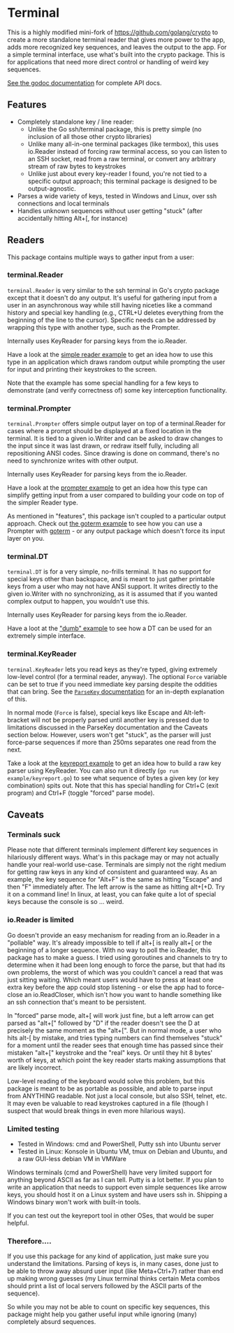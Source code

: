 Terminal
===

This is a highly modified mini-fork of https://github.com/golang/crypto to
create a more standalone terminal reader that gives more power to the app, adds
more recognized key sequences, and leaves the output to the app.  For a simple
terminal interface, use what's built into the crypto package.  This is for
applications that need more direct control or handling of weird key sequences.

[See the godoc documentation](https://godoc.org/github.com/Nerdmaster/terminal)
for complete API docs.

Features
---

- Completely standalone key / line reader:
  - Unlike the Go ssh/terminal package, this is pretty simple (no inclusion of
    all those other crypto libraries)
  - Unlike many all-in-one terminal packages (like termbox), this uses
    io.Reader instead of forcing raw terminal access, so you can listen to an
    SSH socket, read from a raw terminal, or convert any arbitrary stream of
    raw bytes to keystrokes
  - Unlike just about every key-reader I found, you're not tied to a specific
    output approach; this terminal package is designed to be output-agnostic.
- Parses a wide variety of keys, tested in Windows and Linux, over ssh
  connections and local terminals
- Handles unknown sequences without user getting "stuck" (after accidentally
  hitting Alt+[, for instance)

Readers
---

This package contains multiple ways to gather input from a user:

### terminal.Reader

`terminal.Reader` is very similar to the ssh terminal in Go's crypto package
except that it doesn't do any output.  It's useful for gathering input from a
user in an asynchronous way while still having niceties like a command history
and special key handling (e.g., CTRL+U deletes everything from the beginning of
the line to the cursor).  Specific needs can be addressed by wrapping this type
with another type, such as the Prompter.

Internally uses KeyReader for parsing keys from the io.Reader.

Have a look at the [simple reader example](example/simple.go) to get an idea
how to use this type in an application which draws random output while
prompting the user for input and printing their keystrokes to the screen.

Note that the example has some special handling for a few keys to demonstrate
(and verify correctness of) some key interception functionality.

### terminal.Prompter

`terminal.Prompter` offers simple output layer on top of a terminal.Reader for
cases where a prompt should be displayed at a fixed location in the terminal.
It is tied to a given io.Writer and can be asked to draw changes to the input
since it was last drawn, or redraw itself fully, including all repositioning
ANSI codes.  Since drawing is done on command, there's no need to synchronize
writes with other output.

Internally uses KeyReader for parsing keys from the io.Reader.

Have a look at the [prompter example](example/prompter.go) to get an idea how
this type can simplify getting input from a user compared to building your code
on top of the simpler Reader type.

As mentioned in "features", this package isn't coupled to a particular output
approach.  Check out [the goterm example](example/goterm.go) to see how you can
use a Prompter with [goterm](https://github.com/buger/goterm) - or any output
package which doesn't force its input layer on you.

### terminal.DT

`terminal.DT` is for a very simple, no-frills terminal.  It has no support for
special keys other than backspace, and is meant to just gather printable keys
from a user who may not have ANSI support.  It writes directly to the given
io.Writer with no synchronizing, as it is assumed that if you wanted complex
output to happen, you wouldn't use this.

Internally uses KeyReader for parsing keys from the io.Reader.

Have a loot at the ["dumb" example](example/dumb.go) to see how a DT can be
used for an extremely simple interface.

### terminal.KeyReader

`terminal.KeyReader` lets you read keys as they're typed, giving extremely
low-level control (for a terminal reader, anyway).  The optional `Force`
variable can be set to true if you need immediate key parsing despite the
oddities that can bring.  See the
[`ParseKey` documentation](https://godoc.org/github.com/Nerdmaster/terminal#ParseKey)
for an in-depth explanation of this.

In normal mode (`Force` is false), special keys like Escape and
Alt-left-bracket will not be properly parsed until another key is pressed due
to limitations discussed in the ParseKey documentation and the Caveats section
below.  However, users won't get "stuck", as the parser will just force-parse
sequences if more than 250ms separates one read from the next.

Take a look at the [keyreport example](example/keyreport.go) to get an idea how
to build a raw key parser using KeyReader.  You can also run it directly (`go run
example/keyreport.go`) to see what sequence of bytes a given key (or key
combination) spits out.  Note that this has special handling for Ctrl+C (exit
program) and Ctrl+F (toggle "forced" parse mode).

Caveats
---

### Terminals suck

Please note that different terminals implement different key sequences in
hilariously different ways.  What's in this package may or may not actually
handle your real-world use-case.  Terminals are simply not the right medium for
getting raw keys in any kind of consistent and guaranteed way.  As an example,
the key sequence for "Alt+F" is the same as hitting "Escape" and then "F"
immediately after.  The left arrow is the same as hitting alt+[+D.  Try it on a
command line!  In linux, at least, you can fake quite a lot of special keys
because the console is so ... weird.

### io.Reader is limited

Go doesn't provide an easy mechanism for reading from an io.Reader in a
"pollable" way.  It's already impossible to tell if alt+[ is really alt+[ or
the beginning of a longer sequence.  With no way to poll the io.Reader, this
package has to make a guess.  I tried using goroutines and channels to try to
determine when it had been long enough to force the parse, but that had its own
problems, the worst of which was you couldn't cancel a read that was just
sitting waiting.  Which meant users would have to press at least one extra key
before the app could stop listening - or else the app had to force-close an
io.ReadCloser, which isn't how you want to handle something like an ssh
connection that's meant to be persistent.

In "forced" parse mode, alt+[ will work just fine, but a left arrow can get
parsed as "alt+[" followed by "D" if the reader doesn't see the D at precisely
the same moment as the "alt+[".  But in normal mode, a user who hits alt-[ by
mistake, and tries typing numbers can find themselves "stuck" for a moment
until the reader sees that enough time has passed since their mistaken "alt+["
keystroke and the "real" keys.  Or until they hit 8 bytes' worth of keys, at
which point the key reader starts making assumptions that are likely incorrect.

Low-level reading of the keyboard would solve this problem, but this package is
meant to be as portable as possible, and able to parse input from ANYTHING
readable.  Not just a local console, but also SSH, telnet, etc.  It may even be
valuable to read keystrokes captured in a file (though I suspect that would
break things in even more hilarious ways).

### Limited testing

- Tested in Windows: cmd and PowerShell, Putty ssh into Ubuntu server
- Tested in Linux: Konsole in Ubuntu VM, tmux on Debian and Ubuntu, and a raw
  GUI-less debian VM in VMWare

Windows terminals (cmd and PowerShell) have very limited support for anything
beyond ASCII as far as I can tell.  Putty is a lot better.  If you plan to
write an application that needs to support even simple sequences like arrow
keys, you should host it on a Linux system and have users ssh in.  Shipping a
Windows binary won't work with built-in tools.

If you can test out the keyreport tool in other OSes, that would be super
helpful.

### Therefore....

If you use this package for any kind of application, just make sure you
understand the limitations.  Parsing of keys is, in many cases, done just to be
able to throw away absurd user input (like Meta+Ctrl+7) rather than end up
making wrong guesses (my Linux terminal thinks certain Meta combos should print
a list of local servers followed by the ASCII parts of the sequence).

So while you may not be able to count on specific key sequences, this package
might help you gather useful input while ignoring (many) completely absurd
sequences.
